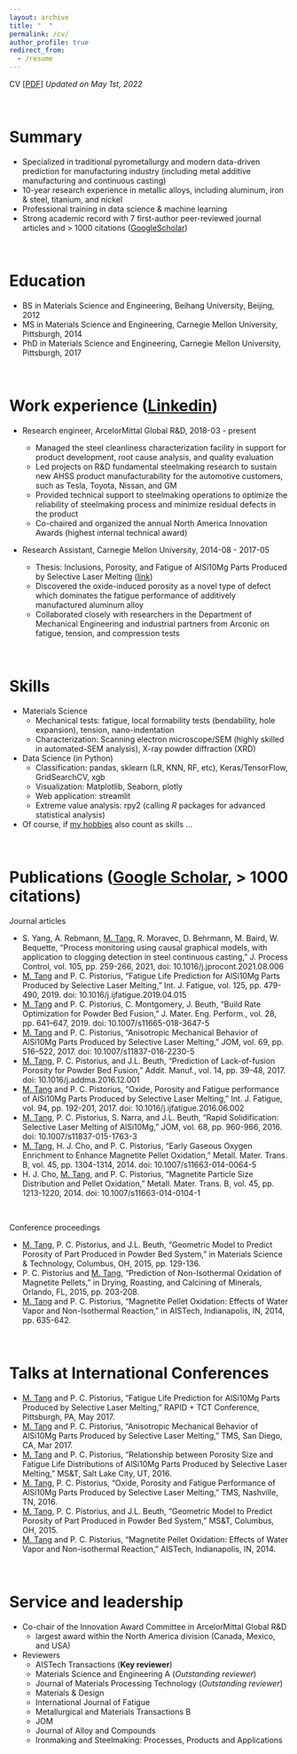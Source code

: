 ```yaml
---
layout: archive
title: "  "
permalink: /cv/
author_profile: true
redirect_from:
  - /resume
---
```


<!-- {% include base_path %} -->

CV [[PDF](/files/CV_MingTang_2022-05-02.pdf)]  *Updated on May 1st, 2022*

<br/>

Summary
======
- Specialized in traditional pyrometallurgy and modern data-driven prediction for manufacturing industry (including metal additive manufacturing and continuous casting)
- 10-year research experience in metallic alloys, including aluminum, iron & steel, titanium, and nickel
- Professional training in data science & machine learning
- Strong academic record with 7 first-author peer-reviewed journal articles and > 1000 citations ([GoogleScholar](https://scholar.google.com/citations?user=Bt8IkjIAAAAJ&hl=en))

<br/>

Education
======
- BS in Materials Science and Engineering, Beihang University, Beijing, 2012
- MS in Materials Science and Engineering, Carnegie Mellon University, Pittsburgh, 2014
- PhD in Materials Science and Engineering, Carnegie Mellon University, Pittsburgh, 2017

<br/>

Work experience ([Linkedin](https://www.linkedin.com/in/tangming1990/))
======

- Research engineer, ArcelorMittal Global R&D, 2018-03 - present
  - Managed the steel cleanliness characterization facility in support for product development, root cause analysis, and quality evaluation
  - Led projects on R&D fundamental steelmaking research to sustain new AHSS product manufacturability for the automotive customers, such as Tesla, Toyota, Nissan, and GM
  - Provided technical support to steelmaking operations to optimize the reliability of steelmaking process and minimize residual defects in the product
  - Co-chaired and organized the annual North America Innovation Awards (highest internal technical award)


- Research Assistant, Carnegie Mellon University, 2014-08 - 2017-05
  - Thesis: Inclusions, Porosity, and Fatigue of AlSi10Mg Parts Produced by Selective Laser Melting ([link](https://kilthub.cmu.edu/articles/thesis/Inclusions_Porosity_and_Fatigue_of_AlSi10Mg_Parts_Produced_by_Selective_Laser_Melting/6720185))
  - Discovered the oxide-induced porosity as a novel type of defect which dominates the fatigue performance of additively manufactured aluminum alloy
  - Collaborated closely with researchers in the Department of Mechanical Engineering and industrial partners from Arconic on fatigue, tension, and compression tests

<br/>

Skills
======
- Materials Science
  - Mechanical tests: fatigue, local formability tests (bendability, hole expansion), tension, nano-indentation
  - Characterization: Scanning electron microscope/SEM (highly skilled in automated-SEM analysis), X-ray powder diffraction (XRD)
- Data Science (in Python)
  - Classification: pandas, sklearn (LR, KNN, RF, etc), Keras/TensorFlow, GridSearchCV, xgb
  - Visualization: Matplotlib, Seaborn, plotly
  - Web application: streamlit
  - Extreme value analysis: rpy2 (calling *R* packages for advanced statistical analysis)
- Of course, if [my hobbies](https://tangming2008.github.io//) also count as skills ...

<br/>

Publications ([Google Scholar](https://scholar.google.com/citations?user=Bt8IkjIAAAAJ&hl=en), > 1000 citations)
======
Journal articles
- S. Yang, A. Rebmann, <ins>M. Tang</ins>, R. Moravec, D. Behrmann, M. Baird, W. Bequette, “Process monitoring using causal graphical models, with application to clogging detection in steel continuous casting,” J. Process Control, vol. 105, pp. 259-266, 2021, doi: 10.1016/j.jprocont.2021.08.006
- <ins>M. Tang</ins> and P. C. Pistorius, “Fatigue Life Prediction for AlSi10Mg Parts Produced by Selective Laser Melting,” Int. J. Fatigue, vol. 125, pp. 479-490, 2019. doi: 10.1016/j.ijfatigue.2019.04.015
- <ins>M. Tang</ins> and P. C. Pistorius, C. Montgomery, J. Beuth, “Build Rate Optimization for Powder Bed Fusion,” J. Mater. Eng. Perform., vol. 28, pp. 641–647, 2019. doi: 10.1007/s11665-018-3647-5
- <ins>M. Tang</ins> and P. C. Pistorius, “Anisotropic Mechanical Behavior of AlSi10Mg Parts Produced by Selective Laser Melting,” JOM, vol. 69, pp. 516–522, 2017. doi: 10.1007/s11837-016-2230-5
- <ins>M. Tang</ins>, P. C. Pistorius, and J.L. Beuth, “Prediction of Lack-of-fusion Porosity for Powder Bed Fusion,” Addit. Manuf., vol. 14, pp. 39-48, 2017. doi: 10.1016/j.addma.2016.12.001
- <ins>M. Tang</ins> and P. C. Pistorius, “Oxide, Porosity and Fatigue performance of AlSi10Mg Parts Produced by Selective Laser Melting,” Int. J. Fatigue, vol. 94, pp. 192-201, 2017. doi: 10.1016/j.ijfatigue.2016.06.002
- <ins>M. Tang</ins>, P. C. Pistorius, S. Narra, and J.L. Beuth, “Rapid Solidification: Selective Laser Melting of AlSi10Mg,” JOM, vol. 68, pp. 960-966, 2016. doi: 10.1007/s11837-015-1763-3
- <ins>M. Tang</ins>, H. J. Cho, and P. C. Pistorius, “Early Gaseous Oxygen Enrichment to Enhance Magnetite Pellet Oxidation,” Metall. Mater. Trans. B, vol. 45, pp. 1304-1314, 2014. doi: 10.1007/s11663-014-0064-5
- H. J. Cho, <ins>M. Tang</ins>, and P. C. Pistorius, “Magnetite Particle Size Distribution and Pellet Oxidation,” Metall. Mater. Trans. B, vol. 45, pp. 1213-1220, 2014. doi: 10.1007/s11663-014-0104-1

<br/>

Conference proceedings
- <ins>M. Tang</ins>, P. C. Pistorius, and J.L. Beuth, “Geometric Model to Predict Porosity of Part Produced in Powder Bed System,” in Materials Science & Technology, Columbus, OH, 2015, pp. 129-136.
- P. C. Pistorius and <ins>M. Tang</ins>, “Prediction of Non-Isothermal Oxidation of Magnetite Pellets,” in Drying, Roasting, and Calcining of Minerals, Orlando, FL, 2015, pp. 203-208.
- <ins>M. Tang</ins> and P. C. Pistorius, “Magnetite Pellet Oxidation: Effects of Water Vapor and Non-Isothermal Reaction,” in AISTech, Indianapolis, IN, 2014, pp. 635-642.

<!--
  <ul>{% for post in site.publications %}
    {% include archive-single-cv.html %}
  {% endfor %}</ul>
-->

<br/>

Talks at International Conferences
======
- <ins>M. Tang</ins> and P. C. Pistorius, “Fatigue Life Prediction for AlSi10Mg Parts Produced by Selective Laser Melting,” RAPID + TCT Conference, Pittsburgh, PA, May 2017.
- <ins>M. Tang</ins> and P. C. Pistorius, “Anisotropic Mechanical Behavior of AlSi10Mg Parts Produced by Selective Laser Melting,” TMS, San Diego, CA, Mar 2017.
- <ins>M. Tang</ins> and P. C. Pistorius, “Relationship between Porosity Size and Fatigue Life Distributions of AlSi10Mg Parts Produced by Selective Laser Melting,” MS&T, Salt Lake City, UT, 2016.
- <ins>M. Tang</ins>, P. C. Pistorius, “Oxide, Porosity and Fatigue Performance of AlSi10Mg Parts Produced by Selective Laser Melting,” TMS, Nashville, TN, 2016.
- <ins>M. Tang</ins>, P. C. Pistorius, and J.L. Beuth, “Geometric Model to Predict Porosity of Part Produced in Powder Bed System,” MS&T, Columbus, OH, 2015.
- <ins>M. Tang</ins> and P. C. Pistorius, “Magnetite Pellet Oxidation: Effects of Water Vapor and Non-isothermal Reaction,” AISTech, Indianapolis, IN, 2014.

<!--
  <ul>{% for post in site.talks %}
    {% include archive-single-talk-cv.html %}
  {% endfor %}</ul>
-->


<!--
Teaching
======
  <ul>{% for post in site.teaching %}
    {% include archive-single-cv.html %}
  {% endfor %}</ul>
-->

<br/>

Service and leadership
======
  - Co-chair of the Innovation Award Committee in ArcelorMittal Global R&D
    - largest award within the North America division (Canada, Mexico, and USA)
  - Reviewers
    - AISTech Transactions (**Key reviewer**)
    - Materials Science and Engineering A (*Outstanding reviewer*)
    - Journal of Materials Processing Technology (*Outstanding reviewer*)
    - Materials & Design
    - International Journal of Fatigue
    - Metallurgical and Materials Transactions B
    - JOM
    - Journal of Alloy and Compounds
    - Ironmaking and Steelmaking: Processes, Products and Applications
